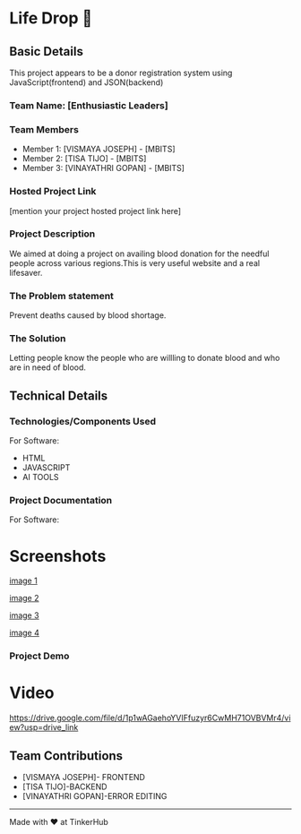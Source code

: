 # Life Drop 🎯


 ## Basic Details
 This project appears to be a donor registration system using JavaScript(frontend) and JSON(backend)


### Team Name: [Enthusiastic Leaders]


### Team Members
- Member 1: [VISMAYA JOSEPH] - [MBITS]
- Member 2: [TISA TIJO] - [MBITS]
- Member 3: [VINAYATHRI GOPAN] - [MBITS]

### Hosted Project Link
[mention your project hosted project link here]
    
### Project Description
We aimed at doing a project on availing blood donation for the needful people across various regions.This is very useful website and a real lifesaver.

### The Problem statement
Prevent deaths caused by blood shortage.

### The Solution
Letting people know the people who are willling to donate blood and who are in need of blood.


## Technical Details
### Technologies/Components Used
For Software:
- HTML
- JAVASCRIPT
- AI TOOLS



### Project Documentation
For Software:

# Screenshots 
[image 1](https://drive.google.com/file/d/1UuQI94Ie8QdJc_eoUd1FMooQA3oJDK4x/view?usp=drive_link)

[image 2](https://drive.google.com/file/d/1SFBLOF-sBA7dGfGbnb4JyWccgZ6X2LwM/view?usp=drive_link)

[image 3](https://drive.google.com/file/d/1WOGD4eRHET2urIGbqezviz9Rdr_ldqCg/view?usp=drive_link)

[image 4](https://drive.google.com/file/d/10n93KrZ8wtTZE77C8DdQpi1X83ykpvg1/view?usp=drive_link)


### Project Demo
# Video
https://drive.google.com/file/d/1p1wAGaehoYVIFfuzyr6CwMH71OVBVMr4/view?usp=drive_link


## Team Contributions
- [VISMAYA JOSEPH]- FRONTEND
- [TISA TIJO]-BACKEND
- [VINAYATHRI GOPAN]-ERROR EDITING


---
Made with ❤️ at TinkerHub

